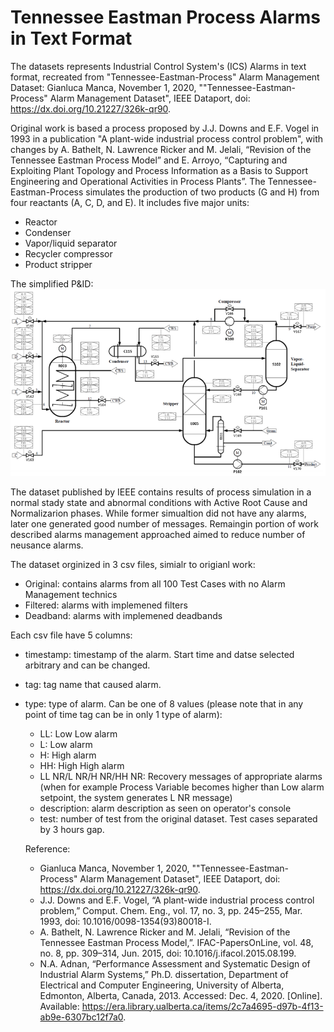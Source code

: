 # Tennessee Eastman Process Alarms in Text Format
The datasets represents Industrial Control System's (ICS) Alarms in text format, recreated from "Tennessee-Eastman-Process" Alarm Management Dataset:
Gianluca Manca, November 1, 2020, ""Tennessee-Eastman-Process" Alarm Management Dataset", IEEE Dataport, doi: https://dx.doi.org/10.21227/326k-qr90.

Original work is based a process proposed by J.J. Downs and E.F. Vogel in 1993 in a publication "A plant-wide industrial process control problem", with changes by A. Bathelt, N. Lawrence Ricker and M. Jelali, “Revision of the Tennessee Eastman Process Model” and E. Arroyo, “Capturing and Exploiting Plant Topology and Process Information as a Basis to Support Engineering and Operational Activities in Process Plants”.
The Tennessee-Eastman-Process simulates the production of two products (G and H) from four reactants (A, C, D, and E). It includes five major units:
- Reactor
- Condenser
- Vapor/liquid separator
- Recycler compressor
- Product stripper

The simplified P&ID:
<br>
![alt TEP P&ID](https://github.com/Antonizitron/tep_alarms_text/blob/main/resources/tep_pnid.PNG?raw=true)
<br>

The dataset published by IEEE contains results of process simulation in a normal stady state and abnormal conditions with Active Root Cause and Normalizarion phases. While former simualtion did not have any alarms, later one generated good number of messages. Remaingin portion of work described alarms management approached aimed to reduce number of neusance alarms.

The dataset orginized in 3 csv files, simialr to origianl work:
- Original: contains alarms from all 100 Test Cases with no Alarm Management technics
- Filtered: alarms with implemened filters
- Deadband: alarms with implemened deadbands

Each csv file have 5 columns:
- timestamp: timestamp of the alarm. Start time and datse selected arbitrary and can be changed.
- tag: tag name that caused alarm.
- type: type of alarm. Can be one of 8 values (please note that in any point of time tag can be in only 1 type of alarm):
    * LL: Low Low alarm
    * L: Low alarm
    * H: High alarm
    * HH: High High alarm
    * LL NR/L NR/H NR/HH NR: Recovery messages of appropriate alarms (when for example Process Variable becomes higher than Low alarm setpoint, the system generates L NR message)
  - description: alarm description as seen on operator's console
  - test: number of test from the original dataset. Test cases separated by 3 hours gap.
 
  Reference:
  - Gianluca Manca, November 1, 2020, ""Tennessee-Eastman-Process" Alarm Management Dataset", IEEE Dataport, doi: https://dx.doi.org/10.21227/326k-qr90.
  - J.J. Downs and E.F. Vogel, “A plant-wide industrial process control problem,” Comput. Chem. Eng., vol. 17, no. 3, pp. 245–255, Mar. 1993, doi: 10.1016/0098-1354(93)80018-I.
  - A. Bathelt, N. Lawrence Ricker and M. Jelali, “Revision of the Tennessee Eastman Process Model,”. IFAC-PapersOnLine, vol. 48, no. 8, pp. 309–314, Jun. 2015, doi: 10.1016/j.ifacol.2015.08.199.
  - N.A. Adnan, “Performance Assessment and Systematic Design of Industrial Alarm Systems,” Ph.D. dissertation, Department of Electrical and Computer Engineering, University of Alberta, Edmonton, Alberta, Canada, 2013. Accessed: Dec. 4, 2020. [Online]. Available: https://era.library.ualberta.ca/items/2c7a4695-d97b-4f13-ab9e-6307bc12f7a0.

